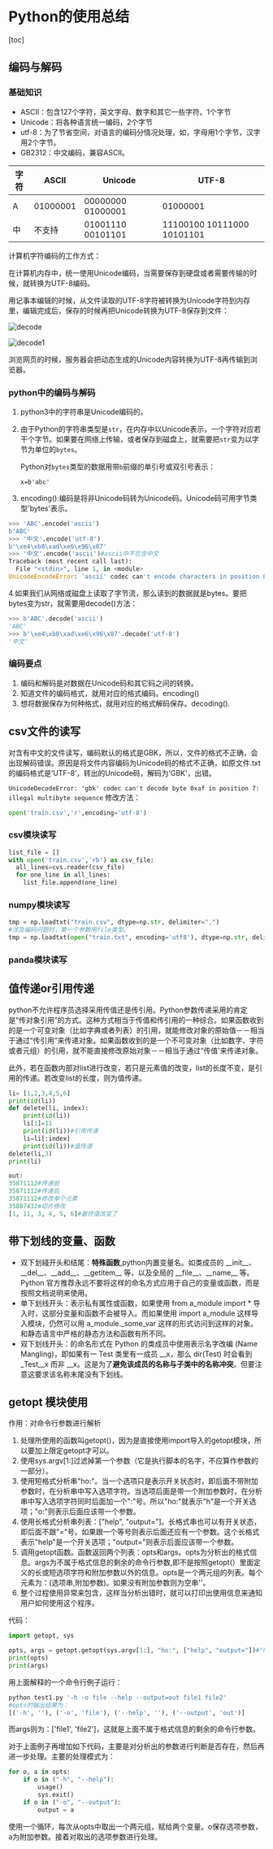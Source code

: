 # Python的使用总结

[toc]

## 编码与解码

### 基础知识

* ASCII：包含127个字符，英文字母、数字和其它一些字符。1个字节
* Unicode：将各种语言统一编码，2个字节
* utf-8：为了节省空间，对语言的编码分情况处理，如，字母用1个字节，汉字用2个字节。
* GB2312：中文编码，兼容ASCII。

| 字符   | ASCII    | Unicode           | UTF-8                      |
| ---- | -------- | ----------------- | -------------------------- |
| A    | 01000001 | 00000000 01000001 | 01000001                   |
| 中    | 不支持      | 01001110 00101101 | 11100100 10111000 10101101 |

计算机字符编码的工作方式：

在计算机内存中，统一使用Unicode编码，当需要保存到硬盘或者需要传输的时候，就转换为UTF-8编码。

用记事本编辑的时候，从文件读取的UTF-8字符被转换为Unicode字符到内存里，编辑完成后，保存的时候再把Unicode转换为UTF-8保存到文件：

![decode](../../pic/decode.png)

![decode1](../../pic/decode1.png)

浏览网页的时候，服务器会把动态生成的Unicode内容转换为UTF-8再传输到浏览器。

### python中的编码与解码

1. python3中的字符串是Unicode编码的。

2. 由于Python的字符串类型是`str`，在内存中以Unicode表示，一个字符对应若干个字节。如果要在网络上传输，或者保存到磁盘上，就需要把`str`变为以字节为单位的`bytes`。

   Python对`bytes`类型的数据用带`b`前缀的单引号或双引号表示：

   `x=b'abc'`

3. encoding():编码是将非Unicode码转为Unicode码。Unicode码可用字节类型'bytes'表示。

```python
>>> 'ABC'.encode('ascii')
b'ABC'
>>> '中文'.encode('utf-8')
b'\xe4\xb8\xad\xe6\x96\x87'
>>> '中文'.encode('ascii')#ascii中不包含中文
Traceback (most recent call last):
  File "<stdin>", line 1, in <module>
UnicodeEncodeError: 'ascii' codec can't encode characters in position 0-1: ordinal not in range(128)
```

4.如果我们从网络或磁盘上读取了字节流，那么读到的数据就是bytes。要把bytes变为str，就需要用decode()方法：

```python
>>> b'ABC'.decode('ascii')
'ABC'
>>> b'\xe4\xb8\xad\xe6\x96\x87'.decode('utf-8')
'中文'
```

### 编码要点

1. 编码和解码是对数据在Unicode码和其它码之间的转换。
2. 知道文件的编码格式，就用对应的格式编码。encoding()
3. 想将数据保存为何种格式，就用对应的格式解码保存。decoding().

## csv文件的读写

对含有中文的文件读写，编码默认的格式是GBK，所以，文件的格式不正确，会出现解码错误。原因是将文件内容编码为Unicode码的格式不正确，如原文件.txt的编码格式是‘UTF-8’，转出的Unicode码，解码为‘GBK'，出错。

`UnicodeDecodeError: 'gbk' codec can't decode byte 0xaf in position 7: illegal multibyte sequence`
修改方法：

```python
open('train.csv','r',encoding='utf-8')
```

### csv模块读写

```python
list_file = []
with open('train.csv','rb') as csv_file:
  all_lines=cvs.reader(csv_file)
  for one_line in all_lines:
    list_file.append(one_line)
```

### numpy模块读写

```python
tmp = np.loadtxt("train.csv", dtype=np.str, delimiter=",")
#涉及编码问题时，第一个参数用file类型。
tmp = np.loadtxt(open("train.txt", encoding='utf8'), dtype=np.str, delimiter=',')
```

### panda模块读写

## 值传递or引用传递

python不允许程序员选择采用传值还是传引用。Python参数传递采用的肯定是“传对象引用”的方式。这种方式相当于传值和传引用的一种综合。如果函数收到的是一个可变对象（比如字典或者列表）的引用，就能修改对象的原始值－－相当于通过“传引用”来传递对象。如果函数收到的是一个不可变对象（比如数字、字符或者元组）的引用，就不能直接修改原始对象－－相当于通过“传值'来传递对象。

此外，若在函数内部对list进行改变，若只是元素值的改变，list的长度不变，是引用的传递。若改变list的长度，则为值传递。

```python
li= [1,2,3,4,5,6]
print(id(li))
def delete(li, index):
    print(id(li))
    li[1]=11
    print(id(li))#引用传递
    li=li[:index]
    print(id(li))#值传递
delete(li,3)
print(li)

out:
35871112#传递前
35871112#传递后
35871112#修改单个元素
35887432#切片修改
[1, 11, 3, 4, 5, 6]#最终值改变了
```

## 带下划线的变量、函数

* 双下划綫开头和结尾：**特殊函数**,python内置变量名。如类成员的 \_\_init\_\_、\_\_del\_\_、\_\_add\_\_、\_\_getitem\_\_ 等，以及全局的 \_\_file\_\_、\_\_name\_\_ 等。 Python 官方推荐永远不要将这样的命名方式应用于自己的变量或函数，而是按照文档说明来使用。
* 单下划线开头：表示私有属性或函数，如果使用 from a_module import * 导入时，这部分变量和函数不会被导入。而如果使用 import a_module 这样导入模块，仍然可以用 a_module._some_var 这样的形式访问到这样的对象。和静态语言中严格的静态方法和函数有所不同。
* 双下划线开头：的命名形式在 Python 的类成员中使用表示名字改编 (Name Mangling)，即如果有一 Test 类里有一成员 __x，那么 dir(Test) 时会看到 _Test__x 而非 __x。这是为了**避免该成员的名称与子类中的名称冲突**。但要注意这要求该名称末尾没有下划线。

## getopt 模块使用

作用：对命令行参数进行解析

1. 处理所使用的函数叫getopt()，因为是直接使用import导入的getopt模块，所以要加上限定getopt才可以。
2. 使用sys.argv[1:]过滤掉第一个参数（它是执行脚本的名字，不应算作参数的一部分）。
3. 使用短格式分析串"ho:"。当一个选项只是表示开关状态时，即后面不带附加参数时，在分析串中写入选项字符。当选项后面是带一个附加参数时，在分析串中写入选项字符同时后面加一个":"号。所以"ho:"就表示"h"是一个开关选项；"o:"则表示后面应该带一个参数。
4. 使用长格式分析串列表：["help", "output="]。长格式串也可以有开关状态，即后面不跟"="号。如果跟一个等号则表示后面还应有一个参数。这个长格式表示"help"是一个开关选项；"output="则表示后面应该带一个参数。
5. 调用getopt函数。函数返回两个列表：opts和args。opts为分析出的格式信息。args为不属于格式信息的剩余的命令行参数,即不是按照getopt(）里面定义的长或短选项字符和附加参数以外的信息。opts是一个两元组的列表。每个元素为：(选项串,附加参数)。如果没有附加参数则为空串''。
6. 整个过程使用异常来包含，这样当分析出错时，就可以打印出使用信息来通知用户如何使用这个程序。

代码：

```python
import getopt, sys

opts, args = getopt.getopt(sys.argv[1:], "ho:", ["help", "output="])#"ho:"也可以写成'-h-o:'
print(opts)
print(args)
```

用上面解释的一个命令行例子运行：

```python
python test1.py '-h -o file --help --output=out file1 file2'
#opts的输出结果为：
[('-h', ''), ('-o', 'file'), ('--help', ''), ('--output', 'out')]
```

而args则为：['file1', 'file2']，这就是上面不属于格式信息的剩余的命令行参数。

对于上面例子再增加如下代码，主要是对分析出的参数进行判断是否存在，然后再进一步处理。主要的处理模式为：

```python
for o, a in opts:
    if o in ("-h", "--help"):
        usage()
        sys.exit()
    if o in ("-o", "--output"):
        output = a
```

使用一个循环，每次从opts中取出一个两元组，赋给两个变量。o保存选项参数，a为附加参数。接着对取出的选项参数进行处理。